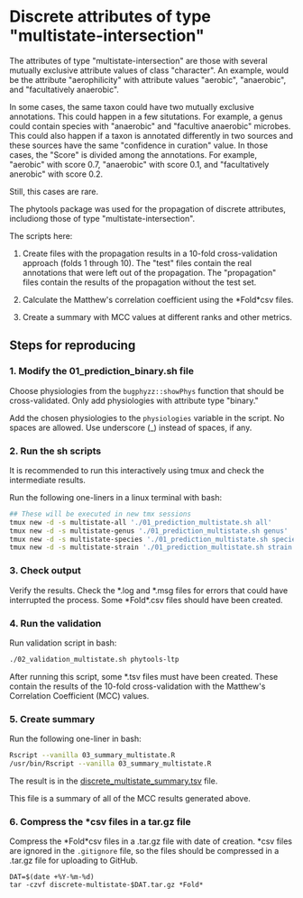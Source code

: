 
# Discrete attributes of type "multistate-intersection"

The attributes of type "multistate-intersection" are those with several
mutually exclusive attribute values of class "character". An example,
would be the attribute "aerophilicity" with attribute values "aerobic",
"anaerobic", and "facultatively anaerobic".

In some cases, the same taxon could have two mutually exclusive annotations.
This could happen in a few situtations. For example, a genus could contain
species with "anaerobic" and "facultive anaerobic" microbes. This could
also happen if a taxon is annotated differently in two sources and these
sources have the same "confidence in curation" value. In those cases,
the "Score" is divided among the annotations. For example, 
"aerobic" with score 0.7, "anaerobic" with score 0.1, and "facultatively
anerobic" with score 0.2.




Still, this cases
are rare.

The phytools package was used for the propagation of discrete attributes,
includiong those of type "multistate-intersection".

The scripts here:

1. Create files with the propagation results in a 10-fold
cross-validation approach (folds 1 through 10). The "test" files contain
the real annotations that were left out of the propagation. The
"propagation" files contain the results of the propagation without the
test set.

2. Calculate the Matthew's correlation coefficient using the \*Fold\*csv files.

3. Create a summary with MCC values at different ranks and other metrics.

## Steps for reproducing

### 1. Modify the 01_prediction_binary.sh file

Choose physiologies from the `bugphyzz::showPhys`
function that should be cross-validated. Only add physiologies with attribute type "binary."

Add the chosen physiologies to the `physiologies`
variable in the script. No spaces are allowed. Use
underscore (_) instead of spaces, if any.

### 2. Run the sh scripts

It is recommended to run this interactively using tmux and check the
intermediate results.

Run the following one-liners in a linux terminal with bash:

```bash
## These will be executed in new tmx sessions
tmux new -d -s multistate-all './01_prediction_multistate.sh all'
tmux new -d -s multistate-genus './01_prediction_multistate.sh genus'
tmux new -d -s multistate-species './01_prediction_multistate.sh species'
tmux new -d -s multistate-strain './01_prediction_multistate.sh strain'
```

### 3. Check output

Verify the results. Check the *.log and *.msg files
for errors that could have interrupted the process.
Some \*Fold\*.csv files should have been created.

### 4. Run the validation

Run validation script in bash:

```bash
./02_validation_multistate.sh phytools-ltp
```
After running this script, some *.tsv files must have
been created. These contain the results of the
10-fold cross-validation with the Matthew's
Correlation Coefficient (MCC) values.


### 5. Create summary

Run the following one-liner in bash:

```bash
Rscript --vanilla 03_summary_multistate.R
/usr/bin/Rscript --vanilla 03_summary_multistate.R
```
The result is in the [discrete_multistate_summary.tsv](./discrete_multistate_summary.tsv) file.

This file is a summary of all of the MCC results
generated above.

### 6. Compress the *csv files in a tar.gz file

Compress the \*Fold\*csv files in a .tar.gz file with date of
creation. \*csv files are ignored in the
`.gitignore` file, so the files should be
compressed in a .tar.gz file for uploading to GitHub.

```
DAT=$(date +%Y-%m-%d)
tar -czvf discrete-multistate-$DAT.tar.gz *Fold*
```













